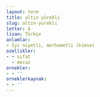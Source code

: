 ```yaml
---
layout: term
title: altın yürekli
slug: altin-yurekli
letter: A
lisan: Türkçe
anlamlar:
- İyi niyetli, merhametli (kimse)
ozellikler:
- - sıfat
  - mecaz
ornekler:
- - ''
orneklerkaynak:
- - ''
---
```


